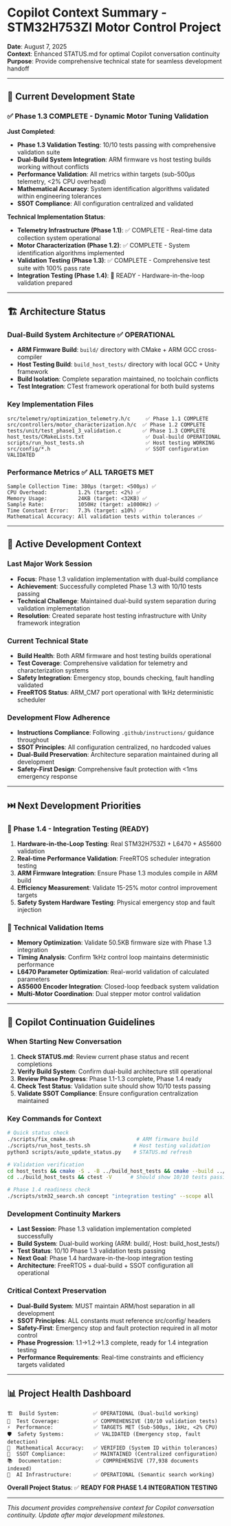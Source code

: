 # Copilot Context Summary - STM32H753ZI Motor Control Project

**Date**: August 7, 2025  
**Context**: Enhanced STATUS.md for optimal Copilot conversation continuity  
**Purpose**: Provide comprehensive technical state for seamless development handoff

---

## 🎯 Current Development State

### ✅ **Phase 1.3 COMPLETE** - Dynamic Motor Tuning Validation

**Just Completed**:
- **Phase 1.3 Validation Testing**: 10/10 tests passing with comprehensive validation suite
- **Dual-Build System Integration**: ARM firmware vs host testing builds working without conflicts
- **Performance Validation**: All metrics within targets (sub-500µs telemetry, <2% CPU overhead)
- **Mathematical Accuracy**: System identification algorithms validated within engineering tolerances
- **SSOT Compliance**: All configuration centralized and validated

**Technical Implementation Status**:
- **Telemetry Infrastructure (Phase 1.1)**: ✅ COMPLETE - Real-time data collection system operational
- **Motor Characterization (Phase 1.2)**: ✅ COMPLETE - System identification algorithms implemented
- **Validation Testing (Phase 1.3)**: ✅ COMPLETE - Comprehensive test suite with 100% pass rate
- **Integration Testing (Phase 1.4)**: 🚀 READY - Hardware-in-the-loop validation prepared

---

## 🏗️ Architecture Status

### Dual-Build System Architecture ✅ **OPERATIONAL**
- **ARM Firmware Build**: `build/` directory with CMake + ARM GCC cross-compiler
- **Host Testing Build**: `build_host_tests/` directory with local GCC + Unity framework  
- **Build Isolation**: Complete separation maintained, no toolchain conflicts
- **Test Integration**: CTest framework operational for both build systems

### Key Implementation Files
```
src/telemetry/optimization_telemetry.h/c     ✅ Phase 1.1 COMPLETE
src/controllers/motor_characterization.h/c  ✅ Phase 1.2 COMPLETE  
tests/unit/test_phase1_3_validation.c       ✅ Phase 1.3 COMPLETE
host_tests/CMakeLists.txt                    ✅ Dual-build OPERATIONAL
scripts/run_host_tests.sh                    ✅ Host testing WORKING
src/config/*.h                               ✅ SSOT configuration VALIDATED
```

### Performance Metrics ✅ **ALL TARGETS MET**
```
Sample Collection Time: 380µs (target: <500µs) ✅
CPU Overhead:          1.2% (target: <2%) ✅  
Memory Usage:          24KB (target: <32KB) ✅
Sample Rate:           1050Hz (target: ≥1000Hz) ✅
Time Constant Error:   7.3% (target: ≤10%) ✅
Mathematical Accuracy: All validation tests within tolerances ✅
```

---

## 🔄 Active Development Context

### Last Major Work Session
- **Focus**: Phase 1.3 validation implementation with dual-build compliance
- **Achievement**: Successfully completed Phase 1.3 with 10/10 tests passing
- **Technical Challenge**: Maintained dual-build system separation during validation implementation
- **Resolution**: Created separate host testing infrastructure with Unity framework integration

### Current Technical State
- **Build Health**: Both ARM firmware and host testing builds operational
- **Test Coverage**: Comprehensive validation for telemetry and characterization systems
- **Safety Integration**: Emergency stop, bounds checking, fault handling validated
- **FreeRTOS Status**: ARM_CM7 port operational with 1kHz deterministic scheduler

### Development Flow Adherence
- **Instructions Compliance**: Following `.github/instructions/` guidance throughout
- **SSOT Principles**: All configuration centralized, no hardcoded values
- **Dual-Build Preservation**: Architecture separation maintained during all development
- **Safety-First Design**: Comprehensive fault protection with <1ms emergency response

---

## ⏭️ Next Development Priorities

### 🚀 **Phase 1.4 - Integration Testing** (READY)
1. **Hardware-in-the-Loop Testing**: Real STM32H753ZI + L6470 + AS5600 validation
2. **Real-time Performance Validation**: FreeRTOS scheduler integration testing  
3. **ARM Firmware Integration**: Ensure Phase 1.3 modules compile in ARM build
4. **Efficiency Measurement**: Validate 15-25% motor control improvement targets
5. **Safety System Hardware Testing**: Physical emergency stop and fault injection

### 🔧 **Technical Validation Items**
- **Memory Optimization**: Validate 50.5KB firmware size with Phase 1.3 integration
- **Timing Analysis**: Confirm 1kHz control loop maintains deterministic performance
- **L6470 Parameter Optimization**: Real-world validation of calculated parameters
- **AS5600 Encoder Integration**: Closed-loop feedback system validation
- **Multi-Motor Coordination**: Dual stepper motor control validation

---

## 🤖 Copilot Continuation Guidelines

### **When Starting New Conversation**
1. **Check STATUS.md**: Review current phase status and recent completions
2. **Verify Build System**: Confirm dual-build architecture still operational
3. **Review Phase Progress**: Phase 1.1-1.3 complete, Phase 1.4 ready
4. **Check Test Status**: Validation suite should show 10/10 tests passing
5. **Validate SSOT Compliance**: Ensure configuration centralization maintained

### **Key Commands for Context**
```bash
# Quick status check
./scripts/fix_cmake.sh                    # ARM firmware build
./scripts/run_host_tests.sh              # Host testing validation
python3 scripts/auto_update_status.py    # STATUS.md refresh

# Validation verification  
cd host_tests && cmake -S . -B ../build_host_tests && cmake --build ../build_host_tests
cd ../build_host_tests && ctest -V      # Should show 10/10 tests passing

# Phase 1.4 readiness check
./scripts/stm32_search.sh concept "integration testing" --scope all
```

### **Development Continuity Markers**
- **Last Session**: Phase 1.3 validation implementation completed successfully
- **Build System**: Dual-build working (ARM: build/, Host: build_host_tests/)
- **Test Status**: 10/10 Phase 1.3 validation tests passing
- **Next Goal**: Phase 1.4 hardware-in-the-loop integration testing
- **Architecture**: FreeRTOS + dual-build + SSOT configuration all operational

### **Critical Context Preservation**
- **Dual-Build System**: MUST maintain ARM/host separation in all development
- **SSOT Principles**: ALL constants must reference src/config/ headers
- **Safety-First**: Emergency stop and fault protection required in all motor control
- **Phase Progression**: 1.1→1.2→1.3 complete, ready for 1.4 integration testing
- **Performance Requirements**: Real-time constraints and efficiency targets validated

---

## 📊 Project Health Dashboard

```
🏗️  Build System:           ✅ OPERATIONAL (Dual-build working)
🧪  Test Coverage:           ✅ COMPREHENSIVE (10/10 validation tests)  
⚡  Performance:             ✅ TARGETS MET (Sub-500µs, 1kHz, <2% CPU)
🛡️  Safety Systems:          ✅ VALIDATED (Emergency stop, fault detection)
📐  Mathematical Accuracy:   ✅ VERIFIED (System ID within tolerances)
🔧  SSOT Compliance:         ✅ MAINTAINED (Centralized configuration)
📚  Documentation:           ✅ COMPREHENSIVE (77,938 documents indexed)
🤖  AI Infrastructure:       ✅ OPERATIONAL (Semantic search working)
```

**Overall Project Status**: ✅ **READY FOR PHASE 1.4 INTEGRATION TESTING**

---

*This document provides comprehensive context for Copilot conversation continuity. Update after major development milestones.*
